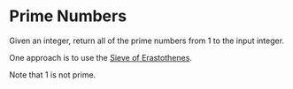 # Prime Numbers

Given an integer, return all of the prime numbers from 1 to the input integer.

One approach is to use the [Sieve of Erastothenes](https://en.wikipedia.org/wiki/Sieve_of_Eratosthenes).

Note that 1 is not prime.
